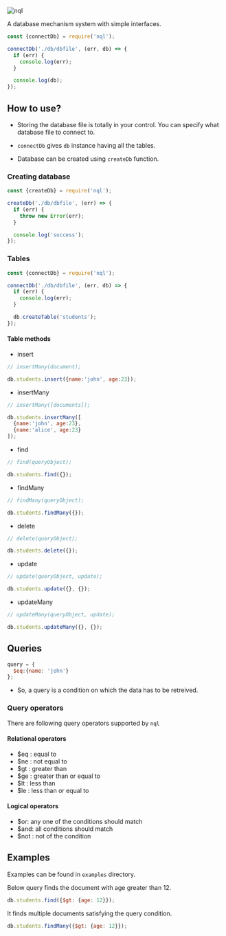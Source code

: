 ![nql](https://nitinsharmacs.github.io/projectsImages/nql.png)

A database mechanism system with simple interfaces.

``` js
const {connectDb} = require('nql');

connectDb('./db/dbfile', (err, db) => {
  if (err) {
    console.log(err);
  }

  console.log(db);
});
```

## How to use?

* Storing the database file is totally in your control. You can specify what database file to connect to.

* `connectDb` gives `db` instance having all the tables.

* Database can be created using `createDb` function.


### Creating database

``` js
const {createDb} = require('nql');

createDb('./db/dbfile', (err) => {
  if (err) {
    throw new Error(err);
  }

  console.log('success');
});

```

### Tables

``` js
const {connectDb} = require('nql');

connectDb('./db/dbfile', (err, db) => {
  if (err) {
    console.log(err);
  }

  db.createTable('students');
});
```

#### Table methods

* insert

``` js
// insertMany(document);

db.students.insert({name:'john', age:23});
```

* insertMany

``` js
// insertMany([documents]);

db.students.insertMany([
  {name:'john', age:23},
  {name:'alice', age:23}
]);
```

* find

``` js
// find(queryObject);

db.students.find({});
```

* findMany

``` js
// findMany(queryObject);

db.students.findMany({});
```

* delete

``` js
// delete(queryObject);

db.students.delete({});
```

* update

``` js
// update(queryObject, update);

db.students.update({}, {});
```

* updateMany

``` js
// updateMany(queryObject, update);

db.students.updateMany({}, {});
```

## Queries

``` js
query = {
  $eq:{name: 'john'}
};
```

* So, a query is a condition on which the data has to be retreived.

### Query operators

There are following query operators supported by `nql`

#### Relational operators

* $eq : equal to
* $ne : not equal to
* $gt : greater than
* $ge : greater than or equal to
* $lt : less than
* $le : less than or equal to

#### Logical operators

* $or: any one of the conditions should match
* $and: all conditions should match
* $not : not of the condition

## Examples

Examples can be found in `examples` directory.

Below query finds the document with age greater than 12.

``` js
db.students.find({$gt: {age: 12}});
```

It finds multiple documents satisfying the query condition.
``` js
db.students.findMany({$gt: {age: 12}});
```
